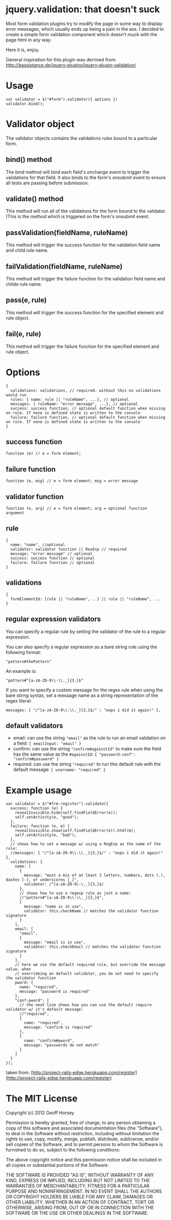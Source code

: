 jquery.validation: that doesn't suck
===
Most form validation plugins try to modify the page in some way to display error
messages, which usually ends up being a pain in the ass.  I decided to create a 
simple form validation component which doesn't muck with the page html in any way.

Here it is, enjoy.

General inspiration for this plugin was derrived from: http://bassistance.de/jquery-plugins/jquery-plugin-validation/

Usage
===
    var validator = $("#form").validator({ options })
    validator.bind();

Validator object
===
The validator objects contains the validations rules bound to a particular form.

bind() method
---
The bind method will bind each field's onchange event to trigger the validations for that field.  It also binds to the form's 
onsubmit event to ensure all tests are passing before submission.

validate() method
---
This method will run all of the validations for the form bound to the validator. (This is the method which is triggered on 
the form's onsubmit event.

passValidation(fieldName, ruleName)
---
This method will trigger the success function for the validation field name and child rule name.

failValidation(fieldName, ruleName)
---
This method will trigger the failure function for the validation field name and childe rule name.

pass(e, rule)
---
This method will trigger the success function for the specified element and rule object.

fail(e, rule)
---
This method will trigger the failure function for the specified element and rule object.

Options
===
    {
      validations: validations, // required. without this no validations would run
      rules: { name: rule || "ruleName", ...}, // optional 
      messages: { ruleName: "error message", ...}, // optional 
      success: success function, // optional default function when missing on rule. If none is defined state is written to the console
      failure: failure function, // optional default function when missing on rule. If none is defined state is written to the console
    }

success function
---
    function (e) // e = form element;

failure function
---
    function (e, msg) // e = form element; msg = error message

validator function
---
    function (e, arg) // e = form element; arg = optional function argument

rule
---
    {
      name: "name", //optional 
      validator: validator function || RexExp // required
      message: "error message" // optional
      success: success function // optional
      failure: failure function // optional
    }

validations
---
    {
      formElementId: [rule || "ruleName", ..] || rule || "ruleName", ...
    }

regular expression validators
---
You can specify a regular rule by setting the validator of the rule to a regular expression.

You can also specify a regular expression as a bare string rule using the following format:

    "pattern#thePattern"

An example is:

    "pattern#^[a-zA-Z0-9\\-\\._]{3,}$"

If you want to specify a custom message for the regex rule when using the bare stirng syntax, set a
message name as a string representation of the regex literal: 

    messages: { "/^[a-zA-Z0-9\\-\\._]{3,}$/" : "oops i did it again!" },

default validators
---
 * email: can use the string `"email"` as the rule to run an email validation on a field: `{ emailInput: "email" }`
 * confirm: can use the string `"confirm#againstId"` to make sure the field has the same value as the `#againstId`: `{ "password-conf": "confirm#password" }`
 * required: can use the string `"required"` to run this default rule with the default message: `{ username: "required" }`

Example usage
===
    var validator = $("#frm-register").validate({
      success: function (e) {
        revealInvisible.hide(self.findFieldError(e));
        self.setActivity(e, "good");
      },
      failure: function (e, m) {
        revealInvisible.show(self.findFieldError(e)).html(m);
        self.setActivity(e, "bad");
      },
      // shows how to set a message w/ using a RegExp as the name of the rule:
      //messages: { "/^[a-zA-Z0-9\\-\\._]{3,}$/" : "oops i did it again!" },
      validations: {
        name: [
          {
            message: "must a mix of at least 3 letters, numbers, dots (.), dashes [-], or underscores [_]",
            validator: /^[a-zA-Z0-9\-\._]{3,}$/
          },
          // shows how to use a regexp rule as just a name:
          //"pattern#^[a-zA-Z0-9\\-\\._]{3,}$",
          {
            message: "name is in use",
            validator: this.checkName // matches the validator function signature
          }
        ],
        email: [
          "email",
          {
            message: "email is in use",
            validator: this.checkEmail // matches the validator function signature
          }
        ],
        // here we use the default required rule, but override the message value, when 
        // overrideing an default validator, you do not need to specify the validator function
        pword: {
          name: "required",
          message: "password is required"
        },
        "conf-pword": [
          // the next line shows how you can use the default require validator w/ it's default message:
          //"required", 
          {
            name: "required",
            message: "confirm is required"
          },
          {
            name: "confirm#pword",
            message: "passwords do not match"
          }
        ]
      }
    });

taken from: [http://project-rails-edge.herokuapp.com/register] (http://project-rails-edge.herokuapp.com/register)

The MIT License
=== 
 Copyright (c) 2012 Geoff Horsey
 
 Permission is hereby granted, free of charge, to any person obtaining a copy
 of this software and associated documentation files (the "Software"), to deal
 in the Software without restriction, including without limitation the rights
 to use, copy, modify, merge, publish, distribute, sublicense, and/or sell
 copies of the Software, and to permit persons to whom the Software is
 furnished to do so, subject to the following conditions:
 
 The above copyright notice and this permission notice shall be included in
 all copies or substantial portions of the Software.

 THE SOFTWARE IS PROVIDED "AS IS", WITHOUT WARRANTY OF ANY KIND, EXPRESS OR
 IMPLIED, INCLUDING BUT NOT LIMITED TO THE WARRANTIES OF MERCHANTABILITY,
 FITNESS FOR A PARTICULAR PURPOSE AND NONINFRINGEMENT. IN NO EVENT SHALL THE
 AUTHORS OR COPYRIGHT HOLDERS BE LIABLE FOR ANY CLAIM, DAMAGES OR OTHER
 LIABILITY, WHETHER IN AN ACTION OF CONTRACT, TORT OR OTHERWISE, ARISING FROM,
 OUT OF OR IN CONNECTION WITH THE SOFTWARE OR THE USE OR OTHER DEALINGS IN
 THE SOFTWARE.
